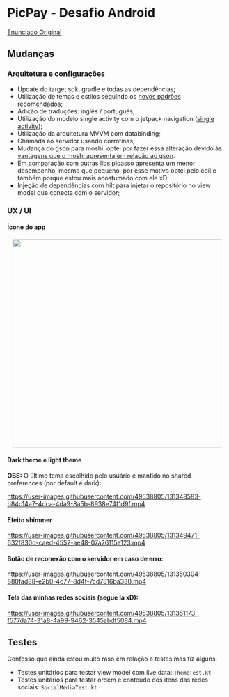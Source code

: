 # PicPay - Desafio Android

[Enunciado Original](https://github.com/mobilepicpay/desafio-android/blob/master/README.md)

## Mudanças

### Arquitetura e configurações
- Update do target sdk, gradle e todas as dependências;
- Utilização de temas e estilos seguindo os [novos padrões recomendados](https://developer.android.com/guide/topics/ui/look-and-feel/themes?hl=pt-br#versus);
- Adição de traduções: inglês / português;
- Utilização do modelo single activity com o jetpack navigation ([single activity](https://oozou.com/blog/reasons-to-use-android-single-activity-architecture-with-navigation-component-36));
- Utilização da arquitetura MVVM com databinding;
- Chamada ao servidor usando corrotinas;
- Mudança do gson para moshi: optei por fazer essa alteração devido às [vantagens que o moshi apresenta em relação ao gson](https://proandroiddev.com/goodbye-gson-hello-moshi-4e591116231e).
- [Em comparação com outras libs](https://proandroiddev.com/coil-vs-picasso-vs-glide-get-ready-go-774add8cfd40) picasso apresenta um menor desempenho, mesmo que pequeno, por esse motivo optei pelo coil e também porque estou mais acostumado com ele xD
- Injeção de dependências com hilt para injetar o repositório no view model que conecta com o servidor;

### UX / UI

#### Ícone do app

<div align="center">
<img height="480" src="https://user-images.githubusercontent.com/49538805/131348055-d09858a2-d3b4-4701-b95e-c6b070f25b53.jpg">
</div>

#### Dark theme e light theme

**OBS:** O último tema escolhido pelo usuário é mantido no shared preferences (por default é dark):

https://user-images.githubusercontent.com/49538805/131348583-b84c14a7-4dca-4da9-8a5b-8938e74f1d9f.mp4

#### Efeito shimmer

https://user-images.githubusercontent.com/49538805/131349471-632f830d-caed-4552-ae48-07a26115e123.mp4

#### Botão de reconexão com o servidor em caso de erro:

https://user-images.githubusercontent.com/49538805/131350304-880fad88-e2b0-4c77-8d4f-7cd7516ba330.mp4

#### Tela das minhas redes sociais (segue lá xD):

https://user-images.githubusercontent.com/49538805/131351173-f577da74-31a8-4a99-9462-3545abdf5084.mp4


## Testes

Confesso que ainda estou muito raso em relação a testes mas fiz alguns:

- Testes unitários para testar view model com live data: `ThemeTest.kt`
- Testes unitários para testar ordem e conteúdo dos itens das redes sociais: `SocialMediaTest.kt`
